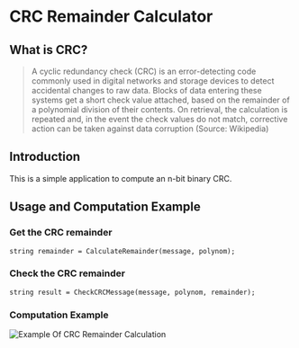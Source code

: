 # CRC Remainder Calculator

## What is CRC?
> A cyclic redundancy check (CRC) is an error-detecting code commonly used in digital networks and storage devices to detect accidental
> changes to raw data. 
> Blocks of data entering these systems get a short check value attached, based on the remainder of a polynomial division of their
> contents. On retrieval, the calculation is repeated and, in the event the check values do not match, corrective action can be taken
> against data corruption (Source: Wikipedia)

## Introduction

This is a simple application to compute an n-bit binary CRC.

## Usage and Computation Example

### Get the CRC remainder

`string remainder = CalculateRemainder(message, polynom);`

### Check the CRC remainder

`string result = CheckCRCMessage(message, polynom, remainder);`

### Computation Example

![Example Of CRC Remainder Calculation](https://github.com/DanielShefer/CRC-Remainder-Calculator/blob/master/CRC_Calculation.PNG)
